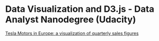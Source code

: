 # Data Visualization and D3.js - Data Analyst Nanodegree (Udacity)

[Tesla Motors in Europe: a visualization of quarterly sales figures](https://bl.ocks.org/EricPerbos/raw/3c11acdcc679694bd6ba6c822dbdc0ef)

